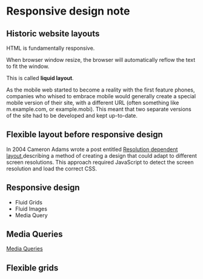 # Responsive design note

## Historic website layouts

HTML is fundamentally responsive.

When browser window resize, the browser will automatically reflow the text to fit the window.

This is called **liquid layout**.

As the mobile web started to become a reality with the first feature phones, companies who whised to embrace mobile would generally create a special mobile version of their site, with a different URL (often something like m.example.com, or example.mobi). This meant that two separate versions of the site had to be developed and kept up-to-date.

## Flexible layout before responsive design

In 2004 Cameron Adams wrote a post entitled [Resolution dependent layout](https://www.themaninblue.com/writing/perspective/2004/09/21/),describing a method of creating a design that could adapt to different screen resolutions. This approach required JavaScript to detect the screen resolution and load the correct CSS.

## Responsive design

-   Fluid Grids
-   Fluid Images
-   Media Query

## Media Queries

[Media Queries](https://developer.mozilla.org/en-US/docs/Web/CSS/Media_Queries)

## Flexible grids
